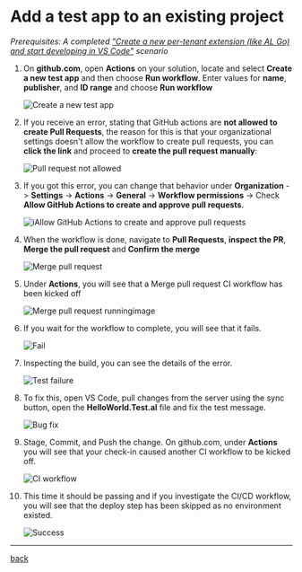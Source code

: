 # Add a test app to an existing project

*Prerequisites: A completed ["Create a new per-tenant extension (like AL Go) and start developing in VS Code"](GetStarted.md) scenario*

1. On **github.com**, open **Actions** on your solution, locate and select **Create a new test app** and then choose **Run workflow**. Enter values for **name**, **publisher**, and **ID range** and choose **Run workflow**

   ![Create a new test app](https://github.com/user-attachments/assets/9173c04f-1ad1-424c-8078-5ee4dda9c48a)

1. If you receive an error, stating that GitHub actions are **not allowed to create Pull Requests**, the reason for this is that your organizational settings doesn't allow the workflow to create pull requests, you can **click the link** and proceed to **create the pull request manually**:

   ![Pull request not allowed](https://github.com/user-attachments/assets/84b7f632-3895-4c52-975c-9c150e6ed997)

1. If you got this error, you can change that behavior under **Organization** -> **Settings** -> **Actions** -> **General** -> **Workflow permissions** -> Check **Allow GitHub Actions to create and approve pull requests**.

   ![iAllow GitHub Actions to create and approve pull requests](https://github.com/user-attachments/assets/93454d6c-2b6a-4180-837c-a500be11f37c)

1. When the workflow is done, navigate to **Pull Requests**, **inspect the PR**, **Merge the pull request** and **Confirm the merge**

   ![Merge pull request](https://github.com/user-attachments/assets/5f268ba9-dbf5-4df6-89c7-d8cce568b25a)

1. Under **Actions**, you will see that a Merge pull request CI workflow has been kicked off

   ![Merge pull request runningimage](https://github.com/user-attachments/assets/72282e67-89bd-4e8c-b46d-25a1aa5b4e35)

1. If you wait for the workflow to complete, you will see that it fails.

   ![Fail](https://github.com/user-attachments/assets/9e8b56c9-aae9-40aa-8904-d29101d21f1c)

1. Inspecting the build, you can see the details of the error.

   ![Test failure](https://github.com/user-attachments/assets/23e5299d-12e3-46bb-a2a4-890877f5a9de)

1. To fix this, open VS Code, pull changes from the server using the sync button, open the **HelloWorld.Test.al** file and fix the test message.

   ![Bug fix](https://github.com/user-attachments/assets/cc488145-45a6-458c-8c45-3d60f8a2b5c3)

1. Stage, Commit, and Push the change. On github.com, under **Actions** you will see that your check-in caused another CI workflow to be kicked off.

   ![CI workflow](https://github.com/user-attachments/assets/8550df71-9777-45d0-89df-113c99a1ed57)

1. This time it should be passing and if you investigate the CI/CD workflow, you will see that the deploy step has been skipped as no environment existed.

   ![Success](https://github.com/user-attachments/assets/47a6f189-5322-4539-bc92-d4fcf24cbdcf)

______________________________________________________________________

[back](../README.md)
